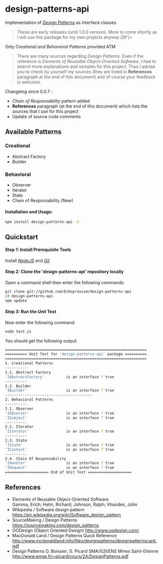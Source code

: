 # design-patterns-api

Implementation of [_Design Patterns_](https://en.wikipedia.org/wiki/Software_design_pattern) as Interface classes.
>These are early releases (until 1.0.0 version). More to come shortly as I will use this package for my own projects anyway [|8^)>  

Only _Creational and Behavioral Patterns_ provided ATM

>There are many sources regarding _Design Patterns_. Even if the reference is _Elements of Reusable Object-Oriented Software_, I had to search more explanations and samples for this project. Thus I advise you to check by yourself my sources (they are listed in **References** paragraph at the end of this document) and of course your feedback is welcome.
  
Changelog since 0.0.7 :
* _Chain of Responsability_ pattern added
* **References** paragraph (at the end of this document) which lists the sources that I use for this project
* Update of source code comments

## Available Patterns

### Creational
* Abstract Factory
* Builder
 
### Behavioral
* Observer
* Iterator
* State
* Chain of Responsability (New)

#### Installation and Usage:
```bash
npm install design-patterns-api -S
```

## Quickstart
#### Step 1: Install Prerequisite Tools
Install [_NodeJS_](https://nodejs.org/en/) and [_Git_](https://git-scm.com/)

#### Step 2: Clone the 'design-patterns-api' repository locally
Open a command shell then enter the following commands:
```bash
git clone git://github.com/Echopraxium/design-patterns-api
cd design-patterns-api
npm update
```

#### Step 3: Run the Unit Test
Now enter the following command:
```bash
node test.js
```

You should get the following output:
```bash
=================================================================
========== Unit Test for 'design-patterns-api' package ==========
=================================================================
1. Creational Patterns
----------
1.1. Abstract Factory
'IAbstractFactory'          is an interface ? true
----------
1.2. Builder
'IBuilder'                  is an interface ? true
----------------------------------------
2. Behavioral Patterns
----------
2.1. Observer
'IObserver'                 is an interface ? true
'ISubject'                  is an interface ? true
----------
2.2. Iterator
'IIterator'                 is an interface ? true
----------
2.3. State
'IState'                    is an interface ? true
'IContext'                  is an interface ? true
----------
2.4. Chain Of Responsability
'IHandler'                  is an interface ? true
'IRequest'                  is an interface ? true
==================== End of Unit Test ====================
```

## References
* Elements of Reusable Object-Oriented Software  
  Gamma, Erich; Helm, Richard; Johnson, Ralph; Vlissides, John
* Wikipedia / Software design pattern  
  https://en.wikipedia.org/wiki/Software_design_pattern
* SourceMaking / Design Patterns
  https://sourcemaking.com/design_patterns
* OODesign (Object Oriented Design)
  http://www.oodesign.com/
* MacDonald Land / Design Patterns Quick Reference
  http://www.mcdonaldland.info/files/designpatterns/designpatternscard.pdf
* Design Patterns
  O. Boissier, G. Picard SMA/G2I/ENS Mines Saint-Etienne
  http://www.emse.fr/~picard/cours/2A/DesignPatterns.pdf